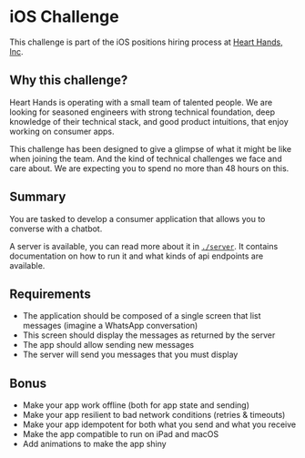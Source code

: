 # iOS Challenge

This challenge is part of the iOS positions hiring process at [Heart Hands,
Inc](https://hearthands.tech/).

## Why this challenge?

Heart Hands is operating with a small team of talented people. We are looking
for seasoned engineers with strong technical foundation, deep knowledge of their
technical stack, and good product intuitions, that enjoy working on consumer
apps.

This challenge has been designed to give a glimpse of what it might be like when
joining the team. And the kind of technical challenges we face and care about.
We are expecting you to spend no more than 48 hours on this.

## Summary

You are tasked to develop a consumer application that allows you to converse
with a chatbot.

A server is available, you can read more about it in [`./server`](./server). It
contains documentation on how to run it and what kinds of api endpoints are
available.

## Requirements

- The application should be composed of a single screen that list messages
  (imagine a WhatsApp conversation)
- This screen should display the messages as returned by the server 
- The app should allow sending new messages
- The server will send you messages that you must display

## Bonus

- Make your app work offline (both for app state and sending)
- Make your app resilient to bad network conditions (retries & timeouts)
- Make your app idempotent for both what you send and what you receive
- Make the app compatible to run on iPad and macOS
- Add animations to make the app shiny
